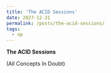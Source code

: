 ```yaml
---
title: 'The ACID Sessions'
date: 2027-12-31
permalink: /posts/the-acid-sessions/
tags:
  - ep
---
```


**The ACID Sessions**

(All Concepts In Doubt)